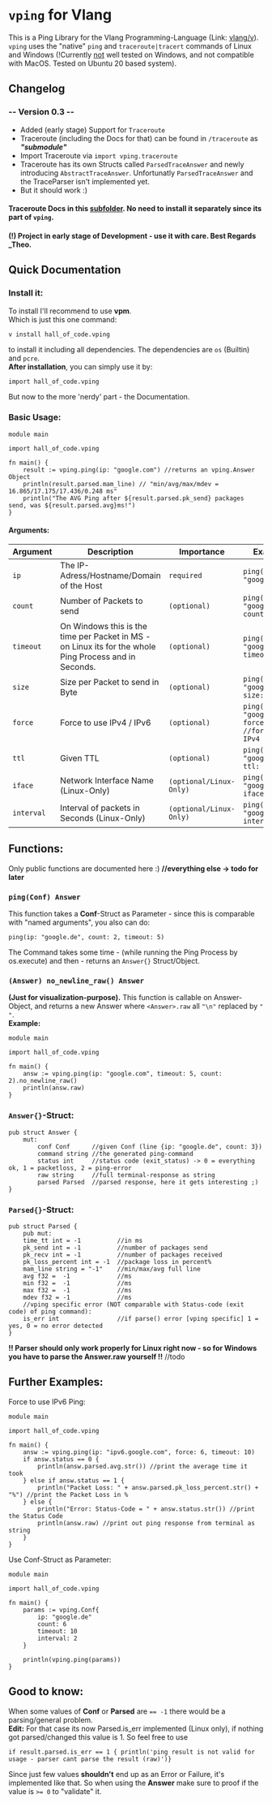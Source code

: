 # `vping` for Vlang
This is a Ping Library for the Vlang Programming-Language (Link: [vlang/v](https://github.com/vlang/v)).
`vping`  uses the "native" `ping` and `traceroute|tracert` commands of Linux and Windows (!Currently <ins>not</ins> well tested on Windows, and not compatible with MacOS. Tested on Ubuntu 20 based system).

## Changelog
### __-- Version 0.3 --__
- Added (early stage) Support for `Traceroute`
- Traceroute (including the Docs for that) can be found in `/traceroute` as ___"submodule"___
- Import Traceroute via `import vping.traceroute`
- Traceroute has its own Structs called `ParsedTraceAnswer` and newly introducing `AbstractTraceAnswer`.
Unfortunatly `ParsedTraceAnswer` and the TraceParser isn't implemented yet.
- But it should work :)
  
#### Traceroute Docs in this [subfolder](traceroute/traceroute.md). No need to install it separately since its part of `vping`.


#### (!) Project in early stage of Development - use it with care. Best Regards _Theo.

## Quick Documentation
### Install it:
To install I'll recommend to use __vpm__.  
Which is just this one command: 
```shell
v install hall_of_code.vping
```
to install it including all dependencies.
The dependencies are `os` (Builtin) and `pcre`.  
__After installation__, you can simply use it by:
```vlang
import hall_of_code.vping
```
But now to the more 'nerdy' part - the Documentation.
### Basic Usage:

```vlang
module main 

import hall_of_code.vping

fn main() {
    result := vping.ping(ip: "google.com") //returns an vping.Answer Object
    println(result.parsed.mam_line) // "min/avg/max/mdev = 16.865/17.175/17.436/0.248 ms"
    println("The AVG Ping after ${result.parsed.pk_send} packages send, was ${result.parsed.avg}ms!")
}
```

#### Arguments:

| Argument | Description | Importance              | Example |
|----------|-------------|-------------------------|---------|
| `ip`       | The IP-Adress/Hostname/Domain of the Host                                                              | `required`              | `ping(ip: "google.com")`                           |
| `count`    | Number of Packets to send                                                                              | `(optional)`            | `ping(ip: "google.de", count: 4)`                  |
| `timeout`  | On Windows this is the time per Packet in MS - on Linux its for the whole Ping Process and in Seconds. | `(optional)`            | `ping(ip: "google.de", timeout: 10)`               |
| `size`     | Size per Packet to send in Byte                                                                        | `(optional)`            | `ping(ip: "google.de", size: 16)`                  |
| `force`    | Force to use IPv4 / IPv6                                                                               | `(optional)`            | `ping(ip: "google.de", force: 4) //forces to IPv4` |
| `ttl`      | Given TTL                                                                                              | `(optional)`            | `ping(ip: "google.de", ttl: 15)`                   |
| `iface`    | Network Interface Name (Linux-Only)                                                                    | `(optional/Linux-Only)` | `ping(ip: "google.de", iface: "eth0"`              |
| `interval` | Interval of packets in Seconds (Linux-Only)                                                            | `(optional/Linux-Only)` | `ping(ip: "google.de", interval: 1)`               |

## Functions:
Only public functions are documented here :) __//everything else -> todo for later__
### `ping(Conf) Answer`
This function takes a __Conf__-Struct as Parameter - since this is comparable with "named arguments", you also can
do:
```vlang
ping(ip: "google.de", count: 2, timeout: 5)
```
The Command takes some time - (while running the Ping Process by os.execute) and then - returns an `Answer{}`
Struct/Object.

### `(Answer) no_newline_raw() Answer`
__(Just for visualization-purpose).__
This function is callable on Answer-Object, and returns a new Answer where `<Answer>.raw` all `"\n"` replaced by `" "`.  
__Example:__
```vlang
module main

import hall_of_code.vping

fn main() {
    answ := vping.ping(ip: "google.com", timeout: 5, count: 2).no_newline_raw()
    println(answ.raw)
}
```

### `Answer{}`-Struct:
```vlang
pub struct Answer {
    mut:
        conf Conf      //given Conf (line {ip: "google.de", count: 3})
        command string //the generated ping-command
        status int     //status code (exit_status) -> 0 = everything ok, 1 = packetloss, 2 = ping-error
        raw string     //full terminal-response as string
        parsed Parsed  //parsed response, here it gets interesting ;)
}
```
### `Parsed{}`-Struct:
```vlang
pub struct Parsed {
	pub mut:
	time_tt int = -1          //in ms
	pk_send int = -1          //number of packages send
	pk_recv int = -1          //number of packages received
	pk_loss_percent int = -1  //package loss in percent%
	mam_line string = "-1"    //min/max/avg full line
	avg f32 =  -1             //ms
	min f32 =  -1             //ms
	max f32 =  -1             //ms
	mdev f32 = -1             //ms
    //vping specific error (NOT comparable with Status-code (exit code) of ping command):
	is_err int                //if parse() error [vping specific] 1 = yes, 0 = no error detected
}
```
__!! Parser should only work properly for Linux right now - so for Windows you have to parse the Answer.raw yourself !!__ //todo

## Further Examples:

Force to use IPv6 Ping:
```vlang
module main

import hall_of_code.vping

fn main() {
	answ := vping.ping(ip: "ipv6.google.com", force: 6, timeout: 10)
	if answ.status == 0 {
		println(answ.parsed.avg.str()) //print the average time it took
	} else if answ.status == 1 {
		println("Packet Loss: " + answ.parsed.pk_loss_percent.str() + "%") //print the Packet Loss in %
	} else {
		println("Error: Status-Code = " + answ.status.str()) //print the Status Code
		println(answ.raw) //print out ping response from terminal as string
	}
}
```

Use Conf-Struct as Parameter:
```vlang
module main

import hall_of_code.vping

fn main() {
	params := vping.Conf{
		ip: "google.de"
		count: 6
		timeout: 10
		interval: 2
	}

	println(vping.ping(params))
}
```

## Good to know:
When some values of __Conf__ or __Parsed__ are `== -1` there would be a parsing/general problem.  
__Edit:__ For that case its now Parsed.is_err implemented (Linux only), if nothing got parsed/changed this value is 1. So feel free
to use 
```vlang
if result.parsed.is_err == 1 { println('ping result is not valid for usage - parser cant parse the result (raw)')}
```
Since just few values __shouldn't__ end up as an Error or Failure, it's implemented like that. So when using the 
__Answer__ make sure to proof if the value is `>= 0` to "validate" it. 



